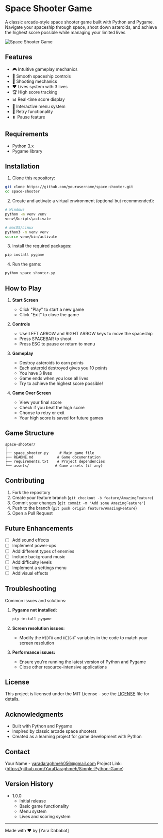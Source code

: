 # Space Shooter Game

A classic arcade-style space shooter game built with Python and Pygame. Navigate your spaceship through space, shoot down asteroids, and achieve the highest score possible while managing your limited lives.

![Space Shooter Game](placeholder-for-game-screenshot.png)

## Features

- 🎮 Intuitive gameplay mechanics
- 🚀 Smooth spaceship controls
- 🎯 Shooting mechanics
- ❤️ Lives system with 3 lives
- 🏆 High score tracking
- 📊 Real-time score display
- 🎯 Interactive menu system
- 🔄 Retry functionality
- ⏸️ Pause feature

## Requirements

- Python 3.x
- Pygame library

## Installation

1. Clone this repository:
```bash
git clone https://github.com/yourusername/space-shooter.git
cd space-shooter
```

2. Create and activate a virtual environment (optional but recommended):
```bash
# Windows
python -m venv venv
venv\Scripts\activate

# macOS/Linux
python3 -m venv venv
source venv/bin/activate
```

3. Install the required packages:
```bash
pip install pygame
```

4. Run the game:
```bash
python space_shooter.py
```

## How to Play

1. **Start Screen**
   - Click "Play" to start a new game
   - Click "Exit" to close the game

2. **Controls**
   - Use LEFT ARROW and RIGHT ARROW keys to move the spaceship
   - Press SPACEBAR to shoot
   - Press ESC to pause or return to menu

3. **Gameplay**
   - Destroy asteroids to earn points
   - Each asteroid destroyed gives you 10 points
   - You have 3 lives
   - Game ends when you lose all lives
   - Try to achieve the highest score possible!

4. **Game Over Screen**
   - View your final score
   - Check if you beat the high score
   - Choose to retry or exit
   - Your high score is saved for future games

## Game Structure

```
space-shooter/
│
├── space_shooter.py     # Main game file
├── README.md           # Game documentation
├── requirements.txt    # Project dependencies
└── assets/            # Game assets (if any)
```

## Contributing

1. Fork the repository
2. Create your feature branch (`git checkout -b feature/AmazingFeature`)
3. Commit your changes (`git commit -m 'Add some AmazingFeature'`)
4. Push to the branch (`git push origin feature/AmazingFeature`)
5. Open a Pull Request

## Future Enhancements

- [ ] Add sound effects
- [ ] Implement power-ups
- [ ] Add different types of enemies
- [ ] Include background music
- [ ] Add difficulty levels
- [ ] Implement a settings menu
- [ ] Add visual effects

## Troubleshooting

Common issues and solutions:

1. **Pygame not installed:**
   ```bash
   pip install pygame
   ```

2. **Screen resolution issues:**
   - Modify the `WIDTH` and `HEIGHT` variables in the code to match your screen resolution

3. **Performance issues:**
   - Ensure you're running the latest version of Python and Pygame
   - Close other resource-intensive applications

## License

This project is licensed under the MIT License - see the [LICENSE](LICENSE) file for details.

## Acknowledgments

- Built with Python and Pygame
- Inspired by classic arcade space shooters
- Created as a learning project for game development with Python

## Contact

Your Name - yaradaraghmeh056@gmail.com
Project Link:
(https://github.com/YaraDaraghmeh/Simple-Python-Game)
## Version History

- 1.0.0
  - Initial release
  - Basic game functionality
  - Menu system
  - Lives and scoring system

---
Made with ❤️ by [Yara Dababat]
